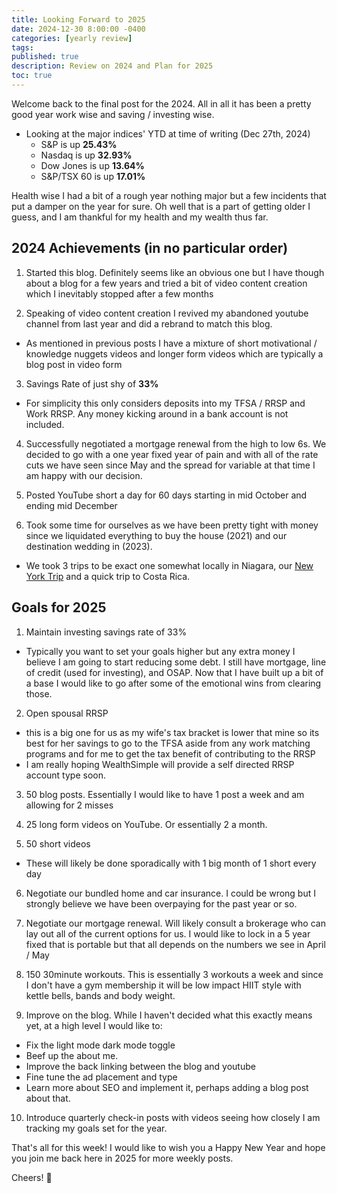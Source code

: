 ```yaml
---
title: Looking Forward to 2025
date: 2024-12-30 8:00:00 -0400
categories: [yearly review]
tags:
published: true
description: Review on 2024 and Plan for 2025
toc: true
---
```


Welcome back to the final post for the 2024. All in all it has been a pretty good year work wise and saving / investing wise.
- Looking at the major indices' YTD at time of writing (Dec 27th, 2024)
  - S&P is up **25.43%**
  - Nasdaq is up **32.93%**
  - Dow Jones is up **13.64%**
  - S&P/TSX 60 is up **17.01%**

Health wise I had a bit of a rough year nothing major but a few incidents that put a damper on the year for sure. Oh well that is a part of getting older I guess, and I am thankful for my health and my wealth thus far.

## 2024 Achievements (in no particular order)
1. Started this blog. Definitely seems like an obvious one but I have though about a blog for a few years and tried a bit of video content creation which I inevitably stopped after a few months
   
2. Speaking of video content creation I revived my abandoned youtube channel from last year and did a rebrand to match this blog.
  - As mentioned in previous posts I have a mixture of short motivational / knowledge nuggets videos and longer form videos which are typically a blog post in video form

3. Savings Rate of just shy of **33%**
  - For simplicity this only considers deposits into my TFSA / RRSP and Work RRSP. Any money kicking around in a bank account is not included.

4. Successfully negotiated a mortgage renewal from the high to low 6s. We decided to go with a one year fixed year of pain and with all of the rate cuts we have seen since May and the spread for variable at that time I am happy with our decision.

5. Posted YouTube short a day for 60 days starting in mid October and ending mid December

6. Took some time for ourselves as we have been pretty tight with money since we liquidated everything to buy the house (2021) and our destination wedding in (2023).
  - We took 3 trips to be exact one somewhat locally in Niagara, our [New York Trip](/posts/our-trip-to-nyc) and a quick trip to Costa Rica.


## Goals for 2025
1. Maintain investing savings rate of 33%
  - Typically you want to set your goals higher but any extra money I believe I am going to start reducing some debt. I still have mortgage, line of credit (used for investing), and OSAP. Now that I have built up a bit of a base I would like to go after some of the emotional wins from clearing those.

2. Open spousal RRSP
  - this is a big one for us as my wife's tax bracket is lower that mine so its best for her savings to go to the TFSA aside from any work matching programs and for me to get the tax benefit of contributing to the RRSP
  - I am really hoping WealthSimple will provide a self directed RRSP account type soon.

3. 50 blog posts. Essentially I would like to have 1 post a week and am allowing for 2 misses

4. 25 long form videos on YouTube. Or essentially 2 a month.

5. 50 short videos
  - These will likely be done sporadically with 1 big month of 1 short every day

6. Negotiate our bundled home and car insurance. I could be wrong but I strongly believe we have been overpaying for the past year or so.

7. Negotiate our mortgage renewal. Will likely consult a brokerage who can lay out all of the current options for us. I would like to lock in a 5 year fixed that is portable but that all depends on the numbers we see in April / May

8. 150 30minute workouts. This is essentially 3 workouts a week and since I don't have a gym membership it will be low impact HIIT style with kettle bells, bands and body weight.

9. Improve on the blog. While I haven't decided what this exactly means yet, at a high level I would like to:
  - Fix the light mode dark mode toggle
  - Beef up the about me.
  - Improve the back linking between the blog and youtube
  - Fine tune the ad placement and type
  - Learn more about SEO and implement it, perhaps adding a blog post about that.

10. Introduce quarterly check-in posts with videos seeing how closely I am tracking my goals set for the year. 

That's all for this week! I would like to wish you a Happy New Year and hope you join me back here in 2025 for more weekly posts.

Cheers! 🍻
